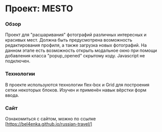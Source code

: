 # Проект: MESTO

### Обзор
Проект для "расшаривания" фотографий различных интересных и красивых мест. Должна быть предусмотрена возможность редактирования профиля, а также загрузка новых фотографий. На данном этапе есть возможность открыть модальное окно при помощи добавления класса "popup_opened" скрытому коду. Javascript не подключен.

### Технологии
В проекте используются технологии flex-box и Grid для построения сетки
некоторых блоков. Изучен и применён навык вёрстки форм ввода.

### Сайт
Ознакомиться с сайтом, можно по ссылке [https://bel4enka.github.io/russian-travel/]
